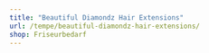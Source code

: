 ```yaml
---
title: "Beautiful Diamondz Hair Extensions"
url: /tempe/beautiful-diamondz-hair-extensions/
shop: Friseurbedarf
---
```

